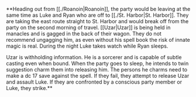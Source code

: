 **Heading out from [[./Roanoin|Roanoin]], the party would be leaving at the same time as Luke and Ryan who are off to [[./St. Harbor|St. Harbor]]. They are taking the east route straight to St. Harbor and would break off from the party on the second morning of travel. [[Uzar|Uzar]] is being held in manacles and is gagged in the back of their wagon. They do not recommend ungagging him, as even without his spell book the risk of innate magic is real. During the night Luke takes watch while Ryan sleeps. 

Uzar is withholding information. He is a sorcerer and is capable of subtle casting even when bound. When the party goes to sleep, he intends to twin suggestion charm them into releasing him. The persons he charms need to make a dc 17 save against the spell. If they fail, they attempt to release Uzar and assault Luke. If they are confronted by a conscious party member or Luke, they strike.**